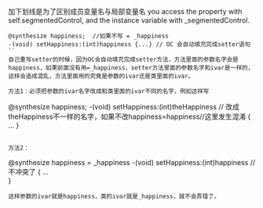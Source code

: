 加下划线是为了区别成员变量名与局部变量名
you access the property with self.segmentedControl, and the instance variable with _segmentedControl.
```
@synthesize happiness;  //如果不写 = _happiness
-(void) setHappiness:(int)happiness {...} // OC 会自动填充完成setter语句
``
自己重写setter的时候，因为OC会自动填充完成setter方法，方法里面的参数名字会是happiness，如果前面没有用=_happiness，setter方法里面的参数名字和ivar是一样的，这样会造成混乱，方法里面用的究竟是参数的ivar还是类里面的ivar。

方法1：必须把参数的ivar名字改成和类里面的ivar不同的名字，例如这样写
```
@synthesize happiness;
-(void) setHappiness:(int)theHappiness // 改成theHappiness不一样的名字，如果不改happiness=happiness//这里发生混淆
{ 
...
}
```

方法2：
```
@synthesize happiness = _happiness 
-(void) setHappiness:(int)happiness // 不冲突了
{
...    
}
```
这样参数的ivar就是happiness，类的ivar就是_happiness，就不会弄错了。
